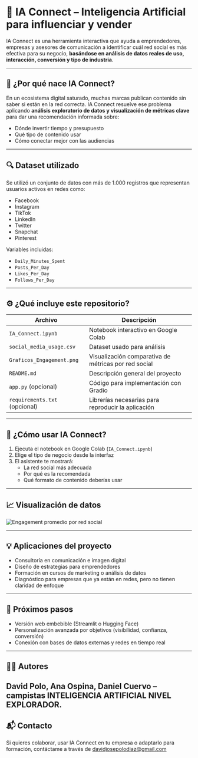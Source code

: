 # 🤖 IA Connect – Inteligencia Artificial para influenciar y vender

IA Connect es una herramienta interactiva que ayuda a emprendedores, empresas y asesores de comunicación a identificar cuál red social es más efectiva para su negocio, **basándose en análisis de datos reales de uso, interacción, conversión y tipo de industria**.

---

## 📌 ¿Por qué nace IA Connect?

En un ecosistema digital saturado, muchas marcas publican contenido sin saber si están en la red correcta. IA Connect resuelve ese problema aplicando **análisis exploratorio de datos y visualización de métricas clave** para dar una recomendación informada sobre:

- Dónde invertir tiempo y presupuesto
- Qué tipo de contenido usar
- Cómo conectar mejor con las audiencias

---

## 🔍 Dataset utilizado

Se utilizó un conjunto de datos con más de 1.000 registros que representan usuarios activos en redes como:
- Facebook
- Instagram
- TikTok
- LinkedIn
- Twitter
- Snapchat
- Pinterest

Variables incluidas:
- `Daily_Minutes_Spent`
- `Posts_Per_Day`
- `Likes_Per_Day`
- `Follows_Per_Day`

---

## ⚙️ ¿Qué incluye este repositorio?

| Archivo                        | Descripción                                             |
|-------------------------------|---------------------------------------------------------|
| `IA_Connect.ipynb`            | Notebook interactivo en Google Colab                   |
| `social_media_usage.csv`      | Dataset usado para análisis                            |
| `Graficos_Engagement.png`     | Visualización comparativa de métricas por red social   |
| `README.md`                   | Descripción general del proyecto                       |
| `app.py` (opcional)           | Código para implementación con Gradio                  |
| `requirements.txt` (opcional) | Librerías necesarias para reproducir la aplicación     |

---

## 🧠 ¿Cómo usar IA Connect?

1. Ejecuta el notebook en Google Colab (`IA_Connect.ipynb`)
2. Elige el tipo de negocio desde la interfaz
3. El asistente te mostrará:
   - La red social más adecuada
   - Por qué es la recomendada
   - Qué formato de contenido deberías usar

---

## 📈 Visualización de datos

![Engagement promedio por red social](./Graficos_Engagement.png)

---

## 💡 Aplicaciones del proyecto

- Consultoría en comunicación e imagen digital
- Diseño de estrategias para emprendedores
- Formación en cursos de marketing o análisis de datos
- Diagnóstico para empresas que ya están en redes, pero no tienen claridad de enfoque

---

## 🚀 Próximos pasos

- Versión web embebible (Streamlit o Hugging Face)
- Personalización avanzada por objetivos (visibilidad, confianza, conversión)
- Conexión con bases de datos externas y redes en tiempo real

---

## 🧑‍💻 Autores

David Polo, Ana Ospina, Daniel Cuervo – campistas INTELIGENCIA ARTIFICIAL NIVEL EXPLORADOR.
---

## 📬 Contacto

Si quieres colaborar, usar IA Connect en tu empresa o adaptarlo para formación, contáctame a través de davidjosepolodiaz@gmail.com
